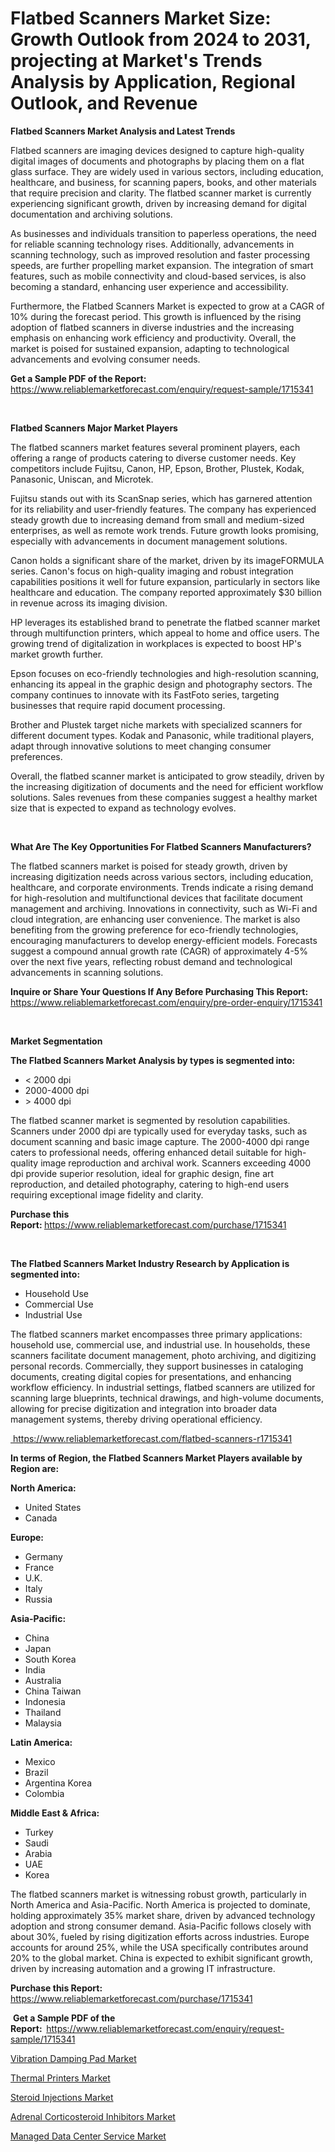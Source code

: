 <p><h1>Flatbed Scanners Market Size: Growth Outlook from 2024 to 2031, projecting at Market's Trends Analysis by Application, Regional Outlook, and Revenue</h1></p><p><strong>Flatbed Scanners Market Analysis and Latest Trends</strong></p>
<p><p>Flatbed scanners are imaging devices designed to capture high-quality digital images of documents and photographs by placing them on a flat glass surface. They are widely used in various sectors, including education, healthcare, and business, for scanning papers, books, and other materials that require precision and clarity. The flatbed scanner market is currently experiencing significant growth, driven by increasing demand for digital documentation and archiving solutions. </p><p>As businesses and individuals transition to paperless operations, the need for reliable scanning technology rises. Additionally, advancements in scanning technology, such as improved resolution and faster processing speeds, are further propelling market expansion. The integration of smart features, such as mobile connectivity and cloud-based services, is also becoming a standard, enhancing user experience and accessibility.</p><p>Furthermore, the Flatbed Scanners Market is expected to grow at a CAGR of 10% during the forecast period. This growth is influenced by the rising adoption of flatbed scanners in diverse industries and the increasing emphasis on enhancing work efficiency and productivity. Overall, the market is poised for sustained expansion, adapting to technological advancements and evolving consumer needs.</p></p>
<p><strong>Get a Sample PDF of the Report:&nbsp;</strong> <a href="https://www.reliablemarketforecast.com/enquiry/request-sample/1715341?utm_campaign=1080&utm_medium=2&utm_source=Github&utm_content=ia&utm_term=23102024&utm_id=flatbed-scanners">https://www.reliablemarketforecast.com/enquiry/request-sample/1715341</a></p>
<p>&nbsp;</p>
<p><strong>Flatbed Scanners Major Market Players</strong></p>
<p><p>The flatbed scanners market features several prominent players, each offering a range of products catering to diverse customer needs. Key competitors include Fujitsu, Canon, HP, Epson, Brother, Plustek, Kodak, Panasonic, Uniscan, and Microtek.</p><p>Fujitsu stands out with its ScanSnap series, which has garnered attention for its reliability and user-friendly features. The company has experienced steady growth due to increasing demand from small and medium-sized enterprises, as well as remote work trends. Future growth looks promising, especially with advancements in document management solutions.</p><p>Canon holds a significant share of the market, driven by its imageFORMULA series. Canon's focus on high-quality imaging and robust integration capabilities positions it well for future expansion, particularly in sectors like healthcare and education. The company reported approximately $30 billion in revenue across its imaging division.</p><p>HP leverages its established brand to penetrate the flatbed scanner market through multifunction printers, which appeal to home and office users. The growing trend of digitalization in workplaces is expected to boost HP's market growth further. </p><p>Epson focuses on eco-friendly technologies and high-resolution scanning, enhancing its appeal in the graphic design and photography sectors. The company continues to innovate with its FastFoto series, targeting businesses that require rapid document processing. </p><p>Brother and Plustek target niche markets with specialized scanners for different document types. Kodak and Panasonic, while traditional players, adapt through innovative solutions to meet changing consumer preferences. </p><p>Overall, the flatbed scanner market is anticipated to grow steadily, driven by the increasing digitization of documents and the need for efficient workflow solutions. Sales revenues from these companies suggest a healthy market size that is expected to expand as technology evolves.</p></p>
<p>&nbsp;</p>
<p><strong>What Are The Key Opportunities For Flatbed Scanners Manufacturers?</strong></p>
<p><p>The flatbed scanners market is poised for steady growth, driven by increasing digitization needs across various sectors, including education, healthcare, and corporate environments. Trends indicate a rising demand for high-resolution and multifunctional devices that facilitate document management and archiving. Innovations in connectivity, such as Wi-Fi and cloud integration, are enhancing user convenience. The market is also benefiting from the growing preference for eco-friendly technologies, encouraging manufacturers to develop energy-efficient models. Forecasts suggest a compound annual growth rate (CAGR) of approximately 4-5% over the next five years, reflecting robust demand and technological advancements in scanning solutions.</p></p>
<p><strong>Inquire or Share Your Questions If Any Before Purchasing This Report:</strong> <a href="https://www.reliablemarketforecast.com/enquiry/pre-order-enquiry/1715341?utm_campaign=1080&utm_medium=2&utm_source=Github&utm_content=ia&utm_term=23102024&utm_id=flatbed-scanners">https://www.reliablemarketforecast.com/enquiry/pre-order-enquiry/1715341</a></p>
<p>&nbsp;</p>
<p><strong>Market Segmentation</strong></p>
<p><strong>The Flatbed Scanners Market Analysis by types is segmented into:</strong></p>
<p><ul><li>< 2000 dpi</li><li>2000-4000 dpi</li><li>> 4000 dpi</li></ul></p>
<p><p>The flatbed scanner market is segmented by resolution capabilities. Scanners under 2000 dpi are typically used for everyday tasks, such as document scanning and basic image capture. The 2000-4000 dpi range caters to professional needs, offering enhanced detail suitable for high-quality image reproduction and archival work. Scanners exceeding 4000 dpi provide superior resolution, ideal for graphic design, fine art reproduction, and detailed photography, catering to high-end users requiring exceptional image fidelity and clarity.</p></p>
<p><strong>Purchase this Report:&nbsp;</strong><a href="https://www.reliablemarketforecast.com/purchase/1715341?utm_campaign=1080&utm_medium=2&utm_source=Github&utm_content=ia&utm_term=23102024&utm_id=flatbed-scanners">https://www.reliablemarketforecast.com/purchase/1715341</a></p>
<p>&nbsp;</p>
<p><strong>The Flatbed Scanners Market Industry Research by Application is segmented into:</strong></p>
<p><ul><li>Household Use</li><li>Commercial Use</li><li>Industrial Use</li></ul></p>
<p><p>The flatbed scanners market encompasses three primary applications: household use, commercial use, and industrial use. In households, these scanners facilitate document management, photo archiving, and digitizing personal records. Commercially, they support businesses in cataloging documents, creating digital copies for presentations, and enhancing workflow efficiency. In industrial settings, flatbed scanners are utilized for scanning large blueprints, technical drawings, and high-volume documents, allowing for precise digitization and integration into broader data management systems, thereby driving operational efficiency.</p></p>
<p><a href="https://www.reliablemarketforecast.com/flatbed-scanners-r1715341?utm_campaign=1080&utm_medium=2&utm_source=Github&utm_content=ia&utm_term=23102024&utm_id=flatbed-scanners">&nbsp;https://www.reliablemarketforecast.com/flatbed-scanners-r1715341</a></p>
<p><strong>In terms of Region, the Flatbed Scanners Market Players available by Region are:</strong></p>
<p>
    <p> <strong> North America: </strong>
        <ul>
            <li>United States</li>
            <li>Canada</li>
        </ul>
        </p> 
    <p> <strong> Europe: </strong>
        <ul>
            <li>Germany</li>
            <li>France</li>
            <li>U.K.</li>
            <li>Italy</li>
            <li>Russia</li>
        </ul>
        </p> 
    <p> <strong> Asia-Pacific: </strong>
        <ul>
            <li>China</li>
            <li>Japan</li>
            <li>South Korea</li>
            <li>India</li>
            <li>Australia</li>
            <li>China Taiwan</li>
            <li>Indonesia</li>
            <li>Thailand</li>
            <li>Malaysia</li>
        </ul>
        </p> 
    <p> <strong> Latin America: </strong>
        <ul>
            <li>Mexico</li>
            <li>Brazil</li>
            <li>Argentina Korea</li>
            <li>Colombia</li>
        </ul>
        </p> 
    <p> <strong> Middle East & Africa: </strong>
        <ul>
            <li>Turkey</li>
            <li>Saudi</li>
            <li>Arabia</li>
            <li>UAE</li>
            <li>Korea</li>
        </ul>
    </p>
    </p>
<p><p>The flatbed scanners market is witnessing robust growth, particularly in North America and Asia-Pacific. North America is projected to dominate, holding approximately 35% market share, driven by advanced technology adoption and strong consumer demand. Asia-Pacific follows closely with about 30%, fueled by rising digitization efforts across industries. Europe accounts for around 25%, while the USA specifically contributes around 20% to the global market. China is expected to exhibit significant growth, driven by increasing automation and a growing IT infrastructure.</p></p>
<p><strong>Purchase this Report: </strong><a href="https://www.reliablemarketforecast.com/purchase/1715341?utm_campaign=1080&utm_medium=2&utm_source=Github&utm_content=ia&utm_term=23102024&utm_id=flatbed-scanners">https://www.reliablemarketforecast.com/purchase/1715341</a></p>
<p>&nbsp;<strong>Get a Sample PDF of the Report:&nbsp;&nbsp;</strong><a href="https://www.reliablemarketforecast.com/enquiry/request-sample/1715341?utm_campaign=1080&utm_medium=2&utm_source=Github&utm_content=ia&utm_term=23102024&utm_id=flatbed-scanners">https://www.reliablemarketforecast.com/enquiry/request-sample/1715341</a></p>
<p><strong></strong></p>
<p><p><a href="https://issuu.com/reportprime-2/docs/vibration-damping-pad-market-size-2_0dc6d56a4fe765?utm_campaign=1080&utm_medium=2&utm_source=Github&utm_content=ia&utm_term=23102024&utm_id=flatbed-scanners">Vibration Damping Pad Market</a></p><p><a href="https://github.com/lallietva4l/Market-Research-Report-List-1/blob/main/thermal-printers-market.md?utm_campaign=1080&utm_medium=2&utm_source=Github&utm_content=ia&utm_term=23102024&utm_id=flatbed-scanners">Thermal Printers Market</a></p><p><a href="https://www.linkedin.com/pulse/steroid-injections-market-emerging-trends-future-prospects-hvree?utm_campaign=1080&utm_medium=2&utm_source=Github&utm_content=ia&utm_term=23102024&utm_id=flatbed-scanners">Steroid Injections Market</a></p><p><a href="https://www.linkedin.com/pulse/adrenal-corticosteroid-inhibitors-market2024-2031-industry-ojile?utm_campaign=1080&utm_medium=2&utm_source=Github&utm_content=ia&utm_term=23102024&utm_id=flatbed-scanners">Adrenal Corticosteroid Inhibitors Market</a></p><p><a href="https://github.com/anidillnagatat/Market-Research-Report-List-1/blob/main/managed-data-center-service-market.md?utm_campaign=1080&utm_medium=2&utm_source=Github&utm_content=ia&utm_term=23102024&utm_id=flatbed-scanners">Managed Data Center Service Market</a></p></p>